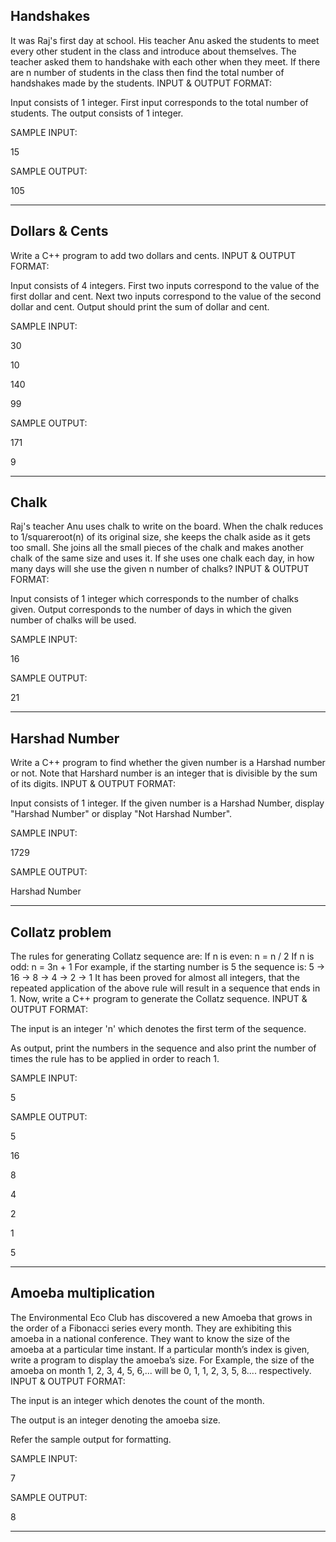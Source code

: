 ## Handshakes

It was Raj's first day at school. His teacher Anu asked the students to meet every other student in the class and introduce about themselves. The teacher asked them to handshake with each other when they meet. If there are n number of students in the class then find the total number of handshakes made by the students.
INPUT & OUTPUT FORMAT:

Input consists of 1 integer. First input corresponds to the total number of students. The output consists of 1 integer.

SAMPLE INPUT:

15

SAMPLE OUTPUT:

105

<hr>

## Dollars & Cents

Write a C++ program to add two dollars and cents.
INPUT & OUTPUT FORMAT:

Input consists of 4 integers. First two inputs correspond to the value of the first dollar and cent. Next two inputs correspond to the value of the second dollar and cent. Output should print the sum of dollar and cent.

SAMPLE INPUT:

30

10

140

99

SAMPLE OUTPUT:

171

9

<hr>

## Chalk
Raj's teacher Anu uses chalk to write on the board. When the chalk reduces to 1/squareroot(n) of its original size, she keeps the chalk aside as it gets too small. She joins all the small pieces of the chalk and makes another chalk of the same size and uses it. If she uses one chalk each day, in how many days will she use the given n number of chalks?
INPUT & OUTPUT FORMAT:

Input consists of 1 integer which corresponds to the number of chalks given. Output corresponds to the number of days in which the given number of chalks will be used.

SAMPLE INPUT:

16

SAMPLE OUTPUT:

21

<hr>

## Harshad Number

Write a C++ program to find whether the given number is a Harshad number or not. Note that Harshard number is an integer that is divisible by the sum of its digits.
INPUT & OUTPUT FORMAT:

Input consists of 1 integer. If the given number is a Harshad Number, display "Harshad Number" or display "Not Harshad Number".

SAMPLE INPUT:

1729

SAMPLE OUTPUT:

Harshad Number

<hr>

## Collatz problem
The rules for generating Collatz sequence are: If n is even: n = n / 2 If n is odd: n = 3n + 1 For example, if the starting number is 5 the sequence is: 5 -> 16 -> 8 -> 4 -> 2 -> 1 It has been proved for almost all integers, that the repeated application of the above rule will result in a sequence that ends in 1. Now, write a C++ program to generate the Collatz sequence.
INPUT & OUTPUT FORMAT:

The input is an integer 'n' which denotes the first term of the sequence.

As output, print the numbers in the sequence and also print the number of times the rule has to be applied in order to reach 1.

SAMPLE INPUT:

5

SAMPLE OUTPUT:

5

16

8

4

2

1

5

<hr>

## Amoeba multiplication
The Environmental Eco Club has discovered a new Amoeba that grows in the order of a Fibonacci series every month. They are exhibiting this amoeba in a national conference. They want to know the size of the amoeba at a particular time instant. If a particular month’s index is given, write a program to display the amoeba’s size. For Example, the size of the amoeba on month 1, 2, 3, 4, 5, 6,... will be 0, 1, 1, 2, 3, 5, 8.... respectively.
INPUT & OUTPUT FORMAT:

The input is an integer which denotes the count of the month.

The output is an integer denoting the amoeba size.

Refer the sample output for formatting.

SAMPLE INPUT:

7

SAMPLE OUTPUT:

8

<hr>